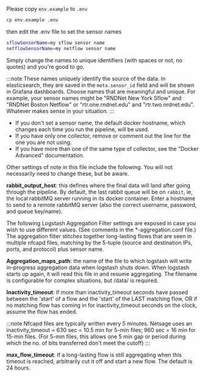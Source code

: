 Please copy `env.example` to `.env`  
```sh
cp env.example .env 
```

then edit the .env file to set the sensor names
```sh
sflowSensorName=my sflow sensor name
netflowSensorName=my netflow sensor name
```
Simply change the names to unique identifiers (with spaces or not, no quotes) and you're good to go. 

:::note
These names uniquely identify the source of the data. In elasticsearch, they are saved in the `meta.sensor_id` field and will be shown in Grafana dashboards. Choose names that are meaningful and unique.
For example, your sensor names might be "RNDNet New York Sflow" and "RNDNet Boston Netflow" or "rtr.one.rndnet.edu" and "rtr.two.nrdnet.edu". Whatever makes sense in your situation.
:::

 - If you don't set a sensor name, the default docker hostname, which changes each time you run the pipeline, will be used. 
 - If you have only one collector, remove or comment out the line for the one you are not using.
 - If you have more than one of the same type of collector, see the "Docker Advanced" documentation.


Other settings of note in this file include the following. You will not necessarily need to change these, but be aware.

**rabbit_output_host**: this defines where the final data will land after going through the pipeline.  By default, the last rabbit queue will be on `rabbit`, ie, the local rabbitMQ server running in its docker container. Enter a hostname to send to a remote rabbitMQ server (also the correct username, password, and queue key/name).

The following Logstash Aggregation Filter settings are exposed in case you wish to use different values.
(See comments in the \*-aggregation.conf file.) The aggregation filter stitches together long-lasting flows that are seen in multiple nfcapd files, matching by the 5-tuple (source and destination IPs, ports, and protocol) plus sensor name. 

**Aggregation_maps_path**: the name of the file to which logstash will write in-progress aggregation data when logstash shuts down. When logstash starts up again, it will read this file in and resume aggregating. The filename is configurable for complex situations, but /data/ is required.  

**Inactivity_timeout**: If more than inactivity_timeout seconds have passed between the 'start' of a flow and the 'start'
of the LAST matching flow, OR if no matching flow has coming in for inactivity_timeout seconds
on the clock, assume the flow has ended.

:::note
Nfcapd files are typically written every 5 minutes. Netsage uses an inactivity_timeout = 630 sec = 10.5 min for 5-min files; 960 sec = 16 min for 15-min files.  (For 5-min files, this allows one 5 min gap or period during which the no. of bits transferred don't meet the cutoff)
:::

**max_flow_timeout**: If a long-lasting flow is still aggregating when this timeout is reached, arbitrarily cut it off and start a new flow.  The default is 24 hours.

